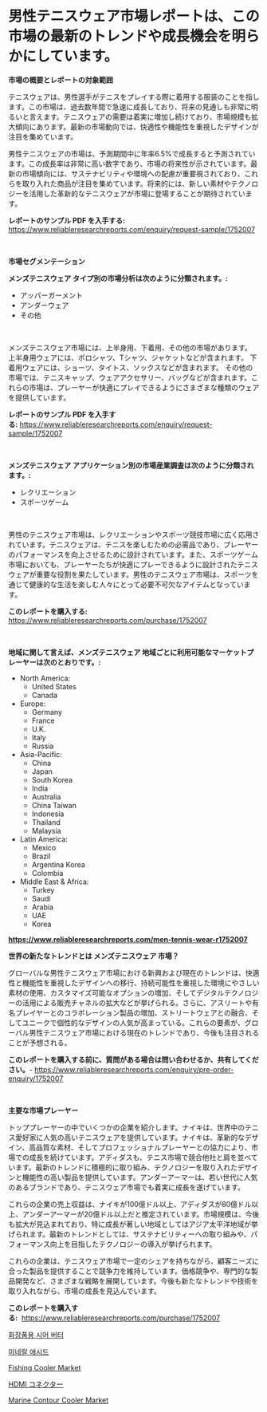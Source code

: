 <p><h1>男性テニスウェア市場レポートは、この市場の最新のトレンドや成長機会を明らかにしています。</h1></p><p><strong>市場の概要とレポートの対象範囲</strong></p>
<p><p>テニスウェアは、男性選手がテニスをプレイする際に着用する服装のことを指します。この市場は、過去数年間で急速に成長しており、将来の見通しも非常に明るいと言えます。テニスウェアの需要は着実に増加し続けており、市場規模も拡大傾向にあります。最新の市場動向では、快適性や機能性を重視したデザインが注目を集めています。</p><p>男性テニスウェアの市場は、予測期間中に年率6.5%で成長すると予測されています。この成長率は非常に高い数字であり、市場の将来性が示されています。最新の市場傾向には、サステナビリティや環境への配慮が重要視されており、これらを取り入れた商品が注目を集めています。将来的には、新しい素材やテクノロジーを活用した革新的なテニスウェアが市場に登場することが期待されています。</p></p>
<p><strong>レポートのサンプル PDF を入手する:</strong> <a href="https://www.reliableresearchreports.com/enquiry/request-sample/1752007">https://www.reliableresearchreports.com/enquiry/request-sample/1752007</a></p>
<p>&nbsp;</p>
<p><strong>市場セグメンテーション</strong></p>
<p><strong>メンズテニスウェア タイプ別の市場分析は次のように分類されます。:</strong></p>
<p><ul><li>アッパーガーメント</li><li>アンダーウェア</li><li>その他</li></ul></p>
<p>&nbsp;</p>
<p><p>メンズテニスウェア市場には、上半身用、下着用、その他の市場があります。 上半身用ウェアには、ポロシャツ、Tシャツ、ジャケットなどが含まれます。 下着用ウェアには、ショーツ、タイトス、ソックスなどが含まれます。 その他の市場では、テニスキャップ、ウェアアクセサリー、バッグなどが含まれます。これらの市場は、プレーヤーが快適にプレイできるようにさまざまな種類のウェアを提供しています。</p></p>
<p><strong>レポートのサンプル PDF を入手する:</strong>&nbsp;<a href="https://www.reliableresearchreports.com/enquiry/request-sample/1752007">https://www.reliableresearchreports.com/enquiry/request-sample/1752007</a></p>
<p>&nbsp;</p>
<p><strong> メンズテニスウェア アプリケーション別の市場産業調査は次のように分類されます。:</strong></p>
<p><ul><li>レクリエーション</li><li>スポーツゲーム</li></ul></p>
<p>&nbsp;</p>
<p><p>男性のテニスウェア市場は、レクリエーションやスポーツ競技市場に広く応用されています。テニスウェアは、テニスを楽しむための必需品であり、プレーヤーのパフォーマンスを向上させるために設計されています。また、スポーツゲーム市場においても、プレーヤーたちが快適にプレーできるように設計されたテニスウェアが重要な役割を果たしています。男性のテニスウェア市場は、スポーツを通じて健康的な生活を楽しむ人々にとって必要不可欠なアイテムとなっています。</p></p>
<p><strong>このレポートを購入する:</strong>&nbsp; <a href="https://www.reliableresearchreports.com/purchase/1752007">https://www.reliableresearchreports.com/purchase/1752007</a></p>
<p>&nbsp;</p>
<p><strong>地域に関して言えば、メンズテニスウェア 地域ごとに利用可能なマーケットプレーヤーは次のとおりです。:</strong></p>
<p><ul>
    <li>
        North America:
        <ul>
            <li>United States</li>
            <li>Canada</li>
        </ul>
    </li>
    <li>
        Europe:
        <ul>
            <li>Germany</li>
            <li>France</li>
            <li>U.K.</li>
            <li>Italy</li>
            <li>Russia</li>
        </ul>
    </li>
    <li>
        Asia-Pacific:
        <ul>
            <li>China</li>
            <li>Japan</li>
            <li>South Korea</li>
            <li>India</li>
            <li>Australia</li>
            <li>China Taiwan</li>
            <li>Indonesia</li>
            <li>Thailand</li>
            <li>Malaysia</li>
        </ul>
    </li>
    <li>
        Latin America:
        <ul>
            <li>Mexico</li>
            <li>Brazil</li>
            <li>Argentina Korea</li>
            <li>Colombia</li>
        </ul>
    </li>
    <li>
        Middle East & Africa:
        <ul>
            <li>Turkey</li>
            <li>Saudi</li>
            <li>Arabia</li>
            <li>UAE</li>
            <li>Korea</li>
        </ul>
    </li>
    </ul></p>
<p><strong><a href="https://www.reliableresearchreports.com/men-tennis-wear-r1752007">https://www.reliableresearchreports.com/men-tennis-wear-r1752007</a></strong>&nbsp;</p>
<p><strong>世界の新たなトレンドとは メンズテニスウェア 市場？</strong></p>
<p><p>グローバルな男性テニスウェア市場における新興および現在のトレンドは、快適性と機能性を重視したデザインへの移行、持続可能性を重視した環境にやさしい素材の使用、カスタマイズ可能なオプションの増加、そしてデジタルテクノロジーの活用による販売チャネルの拡大などが挙げられる。さらに、アスリートや有名プレイヤーとのコラボレーション製品の増加、ストリートウェアとの融合、そしてユニークで個性的なデザインの人気が高まっている。これらの要素が、グローバル男性テニスウェア市場における現在のトレンドであり、今後も注目されることが予想される。</p></p>
<p><strong>このレポートを購入する前に、質問がある場合は問い合わせるか、共有してください。</strong>- <a href="https://www.reliableresearchreports.com/enquiry/pre-order-enquiry/1752007">https://www.reliableresearchreports.com/enquiry/pre-order-enquiry/1752007</a></p>
<p>&nbsp;</p>
<p><strong>主要な市場プレーヤー</strong></p>
<p><p>トッププレーヤーの中でいくつかの企業を紹介します。ナイキは、世界中のテニス愛好家に人気の高いテニスウェアを提供しています。ナイキは、革新的なデザイン、高品質な素材、そしてプロフェッショナルプレーヤーとの協力により、市場での成長を続けています。アディダスも、テニス市場で競合他社と肩を並べています。最新のトレンドに積極的に取り組み、テクノロジーを取り入れたデザインと機能性の高い製品を提供しています。アンダーアーマーは、若い世代に人気のあるブランドであり、テニスウェア市場でも着実に成長を遂げています。</p><p>これらの企業の売上収益は、ナイキが100億ドル以上、アディダスが80億ドル以上、アンダーアーマーが20億ドル以上だと推定されています。市場規模は、今後も拡大が見込まれており、特に成長が著しい地域としてはアジア太平洋地域が挙げられます。最新のトレンドとしては、サステナビリティーへの取り組みや、パフォーマンス向上を目指したテクノロジーの導入が挙げられます。</p><p>これらの企業は、テニスウェア市場で一定のシェアを持ちながら、顧客ニーズに合った製品を提供することで競争力を維持しています。価格競争や、専門的な製品開発など、さまざまな戦略を展開しています。今後も新たなトレンドや技術を取り入れながら、市場の成長を見込んでいます。</p></p>
<p><strong>このレポートを購入する:</strong>&nbsp;&nbsp;<a href="https://www.reliableresearchreports.com/purchase/1752007">https://www.reliableresearchreports.com/purchase/1752007</a></p>
<p><p><a href="https://medium.com/@rickymetzdvm/%ED%99%94%EC%9E%A5%ED%92%88-%EC%8B%9C%EC%9E%A5-%EA%B7%9C%EB%AA%A8%EB%A5%BC-%EB%82%98%ED%83%80%EB%82%B4%EB%8A%94-%EC%89%AC%EC%96%B4-%EB%B2%84%ED%84%B0%EB%8A%94-%EA%B8%80%EB%A1%9C%EB%B2%8C-%EC%82%B0%EC%97%85%EC%97%90%EC%84%9C-%EC%B5%9C%EA%B3%A0%EC%9D%98-%EB%A7%88%EC%BC%80%ED%8C%85-%EC%B1%84%EB%84%90%EC%9D%84-%EB%B3%B4%EC%97%AC%EC%A4%8D%EB%8B%88%EB%8B%A4-050938e8f964">화장품용 시어 버터</a></p><p><a href="https://medium.com/@jonatanjast1928/%EB%AF%B8%EB%84%A4%EB%9E%84-%EC%97%BC%EC%82%B0-%EC%8B%9C%EC%9E%A5-%EB%A9%94%ED%8A%B8%EB%A6%AD%EC%8A%A4-%ED%95%B4%EB%8F%85-%EC%8B%9C%EC%9E%A5-%EC%A0%90%EC%9C%A0%EC%9C%A8-%ED%8A%B8%EB%A0%8C%EB%93%9C-%EB%B0%8F-%EC%84%B1%EC%9E%A5-%EC%96%91%EC%83%81-cb8df0f63e37">미네랄 애시드</a></p><p><a href="https://github.com/nathandecarvalho/Market-Research-Report-List-2/blob/main/fishing-cooler-market.md">Fishing Cooler Market</a></p><p><a href="https://medium.com/@kelscdowell78456/hdmi%E3%82%B3%E3%83%8D%E3%82%AF%E3%82%BF%E5%B8%82%E5%A0%B4-2031%E5%B9%B4%E3%81%BE%E3%81%A7%E3%81%AE%E3%83%88%E3%83%AC%E3%83%B3%E3%83%89-%E4%BA%88%E6%B8%AC-%E7%AB%B6%E4%BA%89%E5%88%86%E6%9E%90-c39145d62e97">HDMI コネクター</a></p><p><a href="https://github.com/kosella/Market-Research-Report-List-2/blob/main/marine-contour-cooler-market.md">Marine Contour Cooler Market</a></p></p>